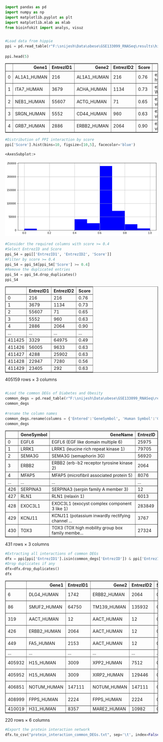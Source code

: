```python
import pandas as pd
import numpy as np
import matplotlib.pyplot as plt
import matplotlib.mlab as mlab
from bioinfokit import analys, visuz
```
   


```python

```


```python
#Load data from hippie
ppi = pd.read_table(r"F:\snijesh\Data\obese\GSE133099_RNASeq\results\hippie_current.txt", sep="\t")

ppi.head(5)
```


<div>

<table border="1" class="dataframe">
  <thead>
    <tr style="text-align: right;">
      <th></th>
      <th>Gene1</th>
      <th>EntrezID1</th>
      <th>Gene2</th>
      <th>EntrezID2</th>
      <th>Score</th>
      <th>Reference</th>
    </tr>
  </thead>
  <tbody>
    <tr>
      <td>0</td>
      <td>AL1A1_HUMAN</td>
      <td>216</td>
      <td>AL1A1_HUMAN</td>
      <td>216</td>
      <td>0.76</td>
      <td>experiments:in vivo,Two-hybrid;pmids:12081471,...</td>
    </tr>
    <tr>
      <td>1</td>
      <td>ITA7_HUMAN</td>
      <td>3679</td>
      <td>ACHA_HUMAN</td>
      <td>1134</td>
      <td>0.73</td>
      <td>experiments:in vivo,Affinity Capture-Western,a...</td>
    </tr>
    <tr>
      <td>2</td>
      <td>NEB1_HUMAN</td>
      <td>55607</td>
      <td>ACTG_HUMAN</td>
      <td>71</td>
      <td>0.65</td>
      <td>experiments:in vitro,in vivo;pmids:9362513,120...</td>
    </tr>
    <tr>
      <td>3</td>
      <td>SRGN_HUMAN</td>
      <td>5552</td>
      <td>CD44_HUMAN</td>
      <td>960</td>
      <td>0.63</td>
      <td>experiments:in vivo;pmids:9334256,16189514,167...</td>
    </tr>
    <tr>
      <td>4</td>
      <td>GRB7_HUMAN</td>
      <td>2886</td>
      <td>ERBB2_HUMAN</td>
      <td>2064</td>
      <td>0.90</td>
      <td>experiments:in vitro,in vivo,Reconstituted Com...</td>
    </tr>
  </tbody>
</table>
</div>




```python
#Distribution of PPI interaction by score
ppi['Score'].hist(bins=10, figsize=[10,5], facecolor='blue')
```




    <AxesSubplot:>




![png](output_3_1.png)



```python
#Consider the required columns with score >= 0.4
#Select EntrezID and Score
ppi_S4 = ppi[['EntrezID1', 'EntrezID2', 'Score']]
#Filter by score >= 0.4
ppi_S4 = ppi_S4[ppi_S4['Score'] >= 0.4]
#Remove the duplicated entries
ppi_S4 = ppi_S4.drop_duplicates()
ppi_S4
```


<div>

<table border="1" class="dataframe">
  <thead>
    <tr style="text-align: right;">
      <th></th>
      <th>EntrezID1</th>
      <th>EntrezID2</th>
      <th>Score</th>
    </tr>
  </thead>
  <tbody>
    <tr>
      <td>0</td>
      <td>216</td>
      <td>216</td>
      <td>0.76</td>
    </tr>
    <tr>
      <td>1</td>
      <td>3679</td>
      <td>1134</td>
      <td>0.73</td>
    </tr>
    <tr>
      <td>2</td>
      <td>55607</td>
      <td>71</td>
      <td>0.65</td>
    </tr>
    <tr>
      <td>3</td>
      <td>5552</td>
      <td>960</td>
      <td>0.63</td>
    </tr>
    <tr>
      <td>4</td>
      <td>2886</td>
      <td>2064</td>
      <td>0.90</td>
    </tr>
    <tr>
      <td>...</td>
      <td>...</td>
      <td>...</td>
      <td>...</td>
    </tr>
    <tr>
      <td>411425</td>
      <td>3329</td>
      <td>64975</td>
      <td>0.49</td>
    </tr>
    <tr>
      <td>411426</td>
      <td>56005</td>
      <td>9633</td>
      <td>0.63</td>
    </tr>
    <tr>
      <td>411427</td>
      <td>4288</td>
      <td>25902</td>
      <td>0.63</td>
    </tr>
    <tr>
      <td>411428</td>
      <td>22947</td>
      <td>7280</td>
      <td>0.56</td>
    </tr>
    <tr>
      <td>411429</td>
      <td>23405</td>
      <td>292</td>
      <td>0.63</td>
    </tr>
  </tbody>
</table>
<p>405159 rows × 3 columns</p>
</div>




```python

```


```python
#Load the common DEGs of Diabetes and Obesity
common_degs = pd.read_table(r"F:\snijesh\Data\obese\GSE133099_RNASeq\results\CommonDEGs.txt")
common_degs

#rename the column names 
common_degs.rename(columns = {'Entered':'GeneSymbol', 'Human Symbol':'GeneName', 'Gene ID':'EntrezID'}, inplace = True)
common_degs
```




<div>

<table border="1" class="dataframe">
  <thead>
    <tr style="text-align: right;">
      <th></th>
      <th>GeneSymbol</th>
      <th>GeneName</th>
      <th>EntrezID</th>
    </tr>
  </thead>
  <tbody>
    <tr>
      <td>0</td>
      <td>EGFL6</td>
      <td>EGFL6 (EGF like domain multiple 6)</td>
      <td>25975</td>
    </tr>
    <tr>
      <td>1</td>
      <td>LRRK1</td>
      <td>LRRK1 (leucine rich repeat kinase 1)</td>
      <td>79705</td>
    </tr>
    <tr>
      <td>2</td>
      <td>SEMA3G</td>
      <td>SEMA3G (semaphorin 3G)</td>
      <td>56920</td>
    </tr>
    <tr>
      <td>3</td>
      <td>ERBB2</td>
      <td>ERBB2 (erb-b2 receptor tyrosine kinase 2)</td>
      <td>2064</td>
    </tr>
    <tr>
      <td>4</td>
      <td>MFAP5</td>
      <td>MFAP5 (microfibril associated protein 5)</td>
      <td>8076</td>
    </tr>
    <tr>
      <td>...</td>
      <td>...</td>
      <td>...</td>
      <td>...</td>
    </tr>
    <tr>
      <td>426</td>
      <td>SERPINA3</td>
      <td>SERPINA3 (serpin family A member 3)</td>
      <td>12</td>
    </tr>
    <tr>
      <td>427</td>
      <td>RLN1</td>
      <td>RLN1 (relaxin 1)</td>
      <td>6013</td>
    </tr>
    <tr>
      <td>428</td>
      <td>EXOC3L1</td>
      <td>EXOC3L1 (exocyst complex component 3 like 1)</td>
      <td>283849</td>
    </tr>
    <tr>
      <td>429</td>
      <td>KCNJ11</td>
      <td>KCNJ11 (potassium inwardly rectifying channel ...</td>
      <td>3767</td>
    </tr>
    <tr>
      <td>430</td>
      <td>TOX3</td>
      <td>TOX3 (TOX high mobility group box family membe...</td>
      <td>27324</td>
    </tr>
  </tbody>
</table>
<p>431 rows × 3 columns</p>
</div>




```python
#Extracting all interactions of common DEGs
dfx = ppi[ppi['EntrezID1'].isin(common_degs['EntrezID']) & ppi['EntrezID2'].isin(common_degs['EntrezID'])]
#Drop duplicates if any
dfx=dfx.drop_duplicates()
dfx
```


<div>

<table border="1" class="dataframe">
  <thead>
    <tr style="text-align: right;">
      <th></th>
      <th>Gene1</th>
      <th>EntrezID1</th>
      <th>Gene2</th>
      <th>EntrezID2</th>
      <th>Score</th>
      <th>Reference</th>
    </tr>
  </thead>
  <tbody>
    <tr>
      <td>6</td>
      <td>DLG4_HUMAN</td>
      <td>1742</td>
      <td>ERBB2_HUMAN</td>
      <td>2064</td>
      <td>0.87</td>
      <td>experiments:in vivo,Two-hybrid,Affinity Captur...</td>
    </tr>
    <tr>
      <td>86</td>
      <td>SMUF2_HUMAN</td>
      <td>64750</td>
      <td>TM139_HUMAN</td>
      <td>135932</td>
      <td>0.63</td>
      <td>experiments:Two-hybrid;pmids:15231748;sources:...</td>
    </tr>
    <tr>
      <td>319</td>
      <td>AACT_HUMAN</td>
      <td>12</td>
      <td>AACT_HUMAN</td>
      <td>12</td>
      <td>0.52</td>
      <td>experiments:in vitro;pmids:14668352;sources:HP...</td>
    </tr>
    <tr>
      <td>426</td>
      <td>ERBB2_HUMAN</td>
      <td>2064</td>
      <td>AACT_HUMAN</td>
      <td>12</td>
      <td>0.52</td>
      <td>experiments:in vivo;pmids:10829039;sources:HPR...</td>
    </tr>
    <tr>
      <td>449</td>
      <td>FA5_HUMAN</td>
      <td>2153</td>
      <td>AACT_HUMAN</td>
      <td>12</td>
      <td>0.52</td>
      <td>experiments:in vitro;pmids:8216224;sources:HPR...</td>
    </tr>
    <tr>
      <td>...</td>
      <td>...</td>
      <td>...</td>
      <td>...</td>
      <td>...</td>
      <td>...</td>
      <td>...</td>
    </tr>
    <tr>
      <td>405932</td>
      <td>H15_HUMAN</td>
      <td>3009</td>
      <td>XPP2_HUMAN</td>
      <td>7512</td>
      <td>0.63</td>
      <td>experiments:cross-linking study;pmids:30021884...</td>
    </tr>
    <tr>
      <td>405952</td>
      <td>H15_HUMAN</td>
      <td>3009</td>
      <td>XIRP2_HUMAN</td>
      <td>129446</td>
      <td>0.63</td>
      <td>experiments:cross-linking study;pmids:30021884...</td>
    </tr>
    <tr>
      <td>406851</td>
      <td>NOTUM_HUMAN</td>
      <td>147111</td>
      <td>NOTUM_HUMAN</td>
      <td>147111</td>
      <td>0.72</td>
      <td>experiments:x-ray crystallography;pmids:257311...</td>
    </tr>
    <tr>
      <td>408999</td>
      <td>FPPS_HUMAN</td>
      <td>2224</td>
      <td>FPPS_HUMAN</td>
      <td>2224</td>
      <td>0.72</td>
      <td>experiments:x-ray crystallography;pmids:166848...</td>
    </tr>
    <tr>
      <td>410019</td>
      <td>H31_HUMAN</td>
      <td>8357</td>
      <td>MARE2_HUMAN</td>
      <td>10982</td>
      <td>0.49</td>
      <td>pmids:29568061;sources:IntAct</td>
    </tr>
  </tbody>
</table>
<p>220 rows × 6 columns</p>
</div>




```python
#Export the protein interaction network
dfx.to_csv("protein_interaction_common_DEGs.txt", sep='\t', index=False)
```


```python

```
